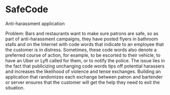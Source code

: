 # SafeCode
Anti-harassment application

Problem:
Bars and restaurants want to make sure patrons are safe, so as part of anti-harassment campaigns, they have posted flyers in bathroom stalls and on the Internet with code words that indicate to an employee that the customer is in distress. Sometimes, these code words also denote a preferred course of action, for example, to be escorted to their vehicle, to have an Uber or Lyft called for them, or to notify the police. The issue lies in the fact that publicizing unchanging code words tips off potential harassers and increases the likelihood of violence and tense exchanges. Building an application that randomizes each exchange between patron and bartender or server ensures that the customer will get the help they need to exit the situation. 
